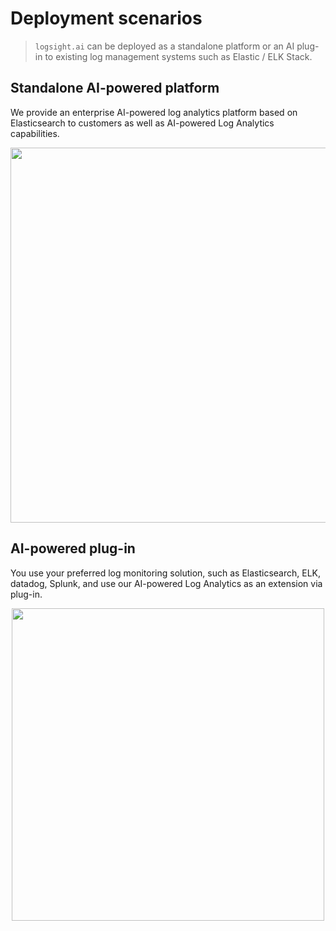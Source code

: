 # Deployment scenarios

> `logsight.ai` can be deployed as a standalone platform or an AI plug-in to existing log management systems such as Elastic / ELK Stack.


## Standalone AI-powered platform 

We provide an enterprise AI-powered log analytics platform based on Elasticsearch to customers as well as AI-powered Log Analytics capabilities.

<div align=center>
<img width="600" src="/get_started/standalone.png"/>
</div>

## AI-powered plug-in

You use your preferred log monitoring solution, such as Elasticsearch, ELK, datadog, Splunk, and use our AI-powered Log Analytics as an extension via plug-in.
  
<div align=center>
<img width="500" src="/get_started/plug-in.png"/>
</div>